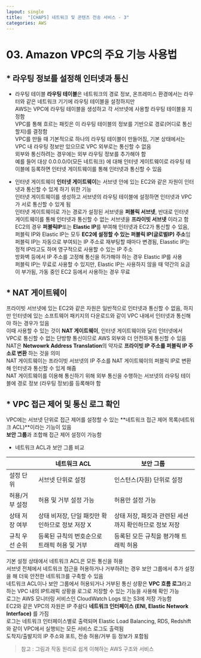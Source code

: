 ```yaml
---
layout: single
title:  "[CHAP5] 네트워크 및 콘텐츠 전송 서비스 - 3"
categories: AWS
---
```


# 03. Amazon VPC의 주요 기능 사용법

## * 라우팅 정보를 설정해 인터넷과 통신

- 라우팅 테이블
**라우팅 테이블**은 네트워크의 경로 정보, 온프레미스 환경에서는 라우터와 같은 네트워크 기기에 라우팅 테이블을 설정하지만  
AWS는 VPC에 라우팅 테이블을 생성하고 각 서브넷에 사용할 라우팅 테이블을 지정함  
VPC를 통해 흐르는 패킷은 이 라우팅 테이블의 정보를 기반으로 경로(어디로 통신할지)를 결정함  
VPC를 만들 때 기본적으로 하나의 라우팅 테이블이 만들어짐, 기본 상태에서는 VPC 내 라우팅 정보만 있으므로 VPC 외부로는 통신할 수 없음  
외부와 통신하려는 경우에는 외부 라우팅 정보를 추가해야 함  
예를 들어 대상 0.0.0.0/0(모든 네트워크) 에 대해 인터넷 게이트웨이로 라우팅 테이블에 등록하면 인터넷 게이트웨이를 통해 인터넷과 통신할 수 있음  

- 인터넷 게이트웨이
**인터넷 게이트웨이**는 서브넷 안에 있는 EC2와 같은 자원이 인터넷과 통신할 수 있게 하기 위한 기능  
인터넷 게이트웨이를 생성하고 서브넷의 라우팅 테이블에 설정하면 인터넷과 VPC가 서로 통신할 수 있게 됨  
인터넷 게이트웨이로 가는 경로가 설정된 서브넷을 **퍼블릭 서브넷**, 반대로 인터넷 게이트웨이를 통해 인터넷과 통신할 수 없는 서브넷을 **프라이빗 서브넷** 이라고 함  
EC2의 경우 **퍼블릭IP**또는 **Elastic IP**를 부여해 인터넷과 EC2가 통신할 수 있음, 퍼블릭 IP와 Elastic IP는 모두 **EC2에 설정할 수 있는 퍼블릭 IP(글로벌IP) 주소**임  
퍼블릭 IP는 자동으로 부여되는 IP 주소로 재부팅할 때마다 변경됨, Elasstic IP는 정적 IP라고도 하며 영구적으로 사용할 수 있는 IP 주소  
방화벽 등에서 IP 주소를 고정해 통신을 허가해야 하는 경우 Elastic IP를 사용  
퍼블릭 IP는 무료로 사용할 수 있지만, Elastic IP는 사용하지 않을 때 약간의 요금이 부가됨, 가동 중인 EC2 등에서 사용하는 경우 무료  


## * NAT 게이트웨이

프라이빗 서브넷에 있는 EC2와 같은 자원은 일반적으로 인터넷과 통신할 수 없음, 하지만 인터넷에 있는 소프트웨어 패키지의 다운로드와 같이 VPC 내에서 인터넷과 통신해야 하는 경우가 있음  
이때 사용할 수 있는 것이 **NAT 게이트웨이**, 인터넷 게이트웨이와 달리 인터넷에서 VPC로 통신할 수 없는 단방향 통신이므로 AWS 외부와 더 안전하게 통신할 수 있음  
NAT은 **Netwowrk Address Translation**의 약자로 **프라이빗 IP 주소를 퍼블릭 IP 주소로 변환** 하는 것을 의미  
NAT 게이트웨이는 프라이빗 서브넷의 IP 주소를 NAT 게이트웨이의 퍼블릭 IP로 변환해 인터넷과 통신할 수 있게 해줌  
NAT 게이트웨이를 이용해 통신하기 위해 외부 통신을 수행하는 서브넷의 라우팅 테이블에 경로 정보 (라우팅 정보)를 등록해야 함  


## * VPC 접근 제어 및 통신 로그 확인

VPC에는 서브넷 단위로 접근 제어를 설정할 수 있는 **네트워크 접근 제어 목록(네트워크 ACL)**이라는 기능이 있음  
**보안 그룹**과 조합해 접근 제어 설정이 가능함  

* 네트워크 ACL과 보안 그룹 비교

||네트워크 ACL|보안 그룹|
|---|---|---|
|설정 단위|서브넷 단위로 설정|인스턴스(자원) 단위로 설정|
|허용/거부 설정|허용 및 거부 설정 가능|허용만 설정 가능|
|상태 저장 여부|상태 비저장, 단일 패킷만 확인하므로 정보 저장 X|상태 저장, 패킷과 관련된 세션까지 확인하므로 정보 저장|
|규칙 우선 순위|등록된 규칙의 번호순으로 트래픽 허용 및 거부|등록된 모든 규칙을 평가해 트래픽 허용|

기본 설정 상태에서 네트워크 ACL은 모든 통신을 허용  
서브넷 전체에서 네트워크 접근을 허용하거나 거부하려는 경우 보안 그룹에서 추가 설정을 해 더욱 안전한 네트워크를 구축할 수 있음  
네트워크 ACL이나 보안 그룹에서 허용되거나 거부된 통신 상황은 **VPC 흐름 로그**라고 하는 VPC 내의 IP트래픽 상황을 로그로 저장할 수 있는 기능을 사용해 확인 가능  
로그는 AWS 모니터링 서비스인 CloudWatch Logs 또는 S3에 저장 가능함  
EC2와 같은 VPC의 자원은 IP 주솸다 **네트워크 인터페이스 (ENI, Elastic Network Interface)** 를 가짐  
로그는 네트워크 인터페이스별로 출력되며 Elastic Load Balancing, RDS, Redshift와 같이 VPC에서 실행되는 모든 서비스 로그도 출력됨  
도착지/출발지의 IP 주소와 포트, 전송 허용/거부 등 정보가 포함됨  

> 참고 : 그림과 작동 원리로 쉽게 이해하는 AWS 구조와 서비스